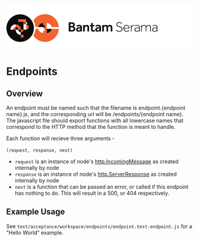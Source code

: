 ![Serama](../serama.png)

# Endpoints

## Overview

An endpoint must be named such that the filename is endpoint.{endpoint name}.js, and the corresponding url will be /endpoints/{endpoint name}. The javascript file should export functions with all lowercase names that correspond to the HTTP method that the function is meant to handle.

Each function will recieve three arguments -

`(request, response, next)`

  - `request` is an instance of node's [http.IncomingMessage](http://nodejs.org/api/http.html#http_http_incomingmessage) as created internally by node
  - `response` is an instance of node's [http.ServerResponse](http://nodejs.org/api/http.html#http_class_http_serverresponse) as created internally by node
  - `next` is a function that can be passed an error, or called if this endpoint has nothing to do.  This will result in a 500, or 404 respectively.

## Example Usage

See `test/acceptance/workspace/endpoints/endpoint.test-endpoint.js` for a "Hello World" example.
